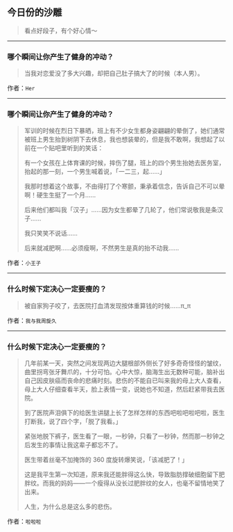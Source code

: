 ## 今日份的沙雕

> 看点好段子，有个好心情～


 
---

### 哪个瞬间让你产生了健身的冲动？

> 当我对恋爱没了多大兴趣，却把自己肚子搞大了的时候（本人男）。


作者：`Her`

---

### 哪个瞬间让你产生了健身的冲动？

> 军训的时候在烈日下暴晒，班上有不少女生都身姿翩翩的晕倒了，她们通常被班上男生抬到树阴下去休息，我也想装晕的，但是我不敢啊，我想起了以前在一个贴吧里听到的笑话：
> 
> 有一个女孩在上体育课的时候，摔伤了腿，班上的四个男生抬她去医务室，抬起的那一刻，一个男生喊着说，「一二三，起……」
> 
> 我那时想着这个故事，不由得打了个寒颤，秉承着信念，告诉自己不可以晕啊！硬生生挺了一个月……
> 
> 后来他们都叫我「汉子」……因为女生都晕了几轮了，他们常说敬我是条汉子……
> 
> 我只笑笑不说话……
> 
> 后来就减肥啊……必须瘦啊，不然男生是真的抬不动我……


作者：`小王子`

---

### 什么时候下定决心一定要瘦的？

> 被自家狗子咬了，去医院打血清发现按体重算钱的时候……π_π


作者：`我与我周旋久`

---

### 什么时候下定决心一定要瘦的？

> 几年前某一天，突然之间发现两边大腿根部外侧长了好多奇奇怪怪的皱纹，曲里拐弯张牙舞爪的，十分可怕。心中大惊，脑海生出无数种可能，脑补出自己因皮肤癌而丧命的悲痛时刻。悲伤的不能自已叫来我的母上大人查看，母上大人仔细查看半天，脸上表情一变，说她也不知道，然后赶紧带我去医院。
> 
> 到了医院声泪俱下的给医生讲腿上长了怎样怎样的东西吧啦吧啦吧啦，医生打断我，说了四个字，「脱了我看。」
> 
> 紧张地脱下裤子，医生看了一眼，一秒钟，只看了一秒钟，然而那一秒钟之后发生的事情让我这辈子都忘不了。
> 
> 医生带着丝毫不加掩饰的 360 度旋转爆笑说，「该减肥了！」
> 
> 这是我平生第一次知道，原来我还能胖得这么快，导致脂肪撑破细胞留下肥胖纹。而我的妈妈——一个瘦得从没长过肥胖纹的女人，也毫不留情地笑了出来。
> 
> 人生，为什么总是这么多的悲伤。


作者：`啦啦啦`